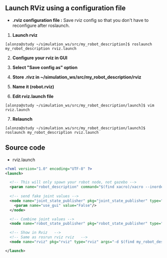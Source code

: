 ## Launch RViz using a configuration file 
* __.rviz configuration file :__ Save rviz config so that you don't have to reconfigure after roslaunch.

1. **Launch rviz**
```console
[alonzo@study ~/simulation_ws/src/my_robot_description]$ roslaunch my_robot_description rviz.launch
```
2. **Configure your rviz in GUI**

3. **Select "Save config as" option**

4. **Store .rivz in ~/simulation_ws/src/my_robot_description/rviz**

5. **Name it (robot.rviz)**

6. **Edit rviz.launch file**
```console
[alonzo@study ~/simulation_ws/src/my_robot_description/launch]$ vim rviz.launch
```
7. **Relaunch**
```console
[alonzo@study ~/simulation_ws/src/my_robot_description/launch]$ roslaunch my_robot_description rviz.launch
```
## Source code
* rviz.launch
```xml
<?xml version="1.0" encoding="UTF-8" ?>
<launch>

  <!-- This will only spawn your robot node, not gazebo -->
  <param name="robot_description" command="$(find xacro)/xacro --inorder '$(find my_robot_description)/urdf/robot.urdf'" />
    
  <!-- send fake joint values -->
  <node name="joint_state_publisher" pkg="joint_state_publisher" type="joint_state_publisher">
    <param name="use_gui" value="False"/>
  </node>

  <!-- Combine joint values -->
  <node name="robot_state_publisher" pkg="robot_state_publisher" type="state_publisher"/>

  <!-- Show in Rviz   -->
  <!-- Same as rosrun rviz rviz   -->
  <node name="rviz" pkg="rviz" type="rviz" args="-d $(find my_robot_description)/rviz/robot.rviz"/>

</launch>
```

